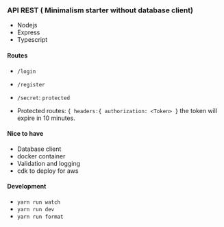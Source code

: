 ### API REST ( Minimalism starter without database client)

- Nodejs
- Express
- Typescript

#### Routes

- `/login`
- `/register`
- `/secret`: `protected` 

- Protected routes: `{ headers:{ authorization: <Token> }` the token will expire in 10 minutes.

#### Nice to have

- Database client
- docker container
- Validation and logging 
- cdk to deploy for aws 

#### Development

- `yarn run watch`
- `yarn run dev`  
- `yarn run format`
